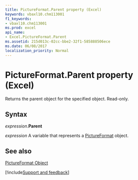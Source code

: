 ```yaml
---
title: PictureFormat.Parent property (Excel)
keywords: vbaxl10.chm113001
f1_keywords:
- vbaxl10.chm113001
ms.prod: excel
api_name:
- Excel.PictureFormat.Parent
ms.assetid: 215d013c-02cc-bbe2-32f1-585888506ece
ms.date: 06/08/2017
localization_priority: Normal
---
```



# PictureFormat.Parent property (Excel)

Returns the parent object for the specified object. Read-only.


## Syntax

_expression_.**Parent**

_expression_ A variable that represents a [PictureFormat](Excel.PictureFormat.md) object.


## See also


[PictureFormat Object](Excel.PictureFormat.md)

[!include[Support and feedback](~/includes/feedback-boilerplate.md)]